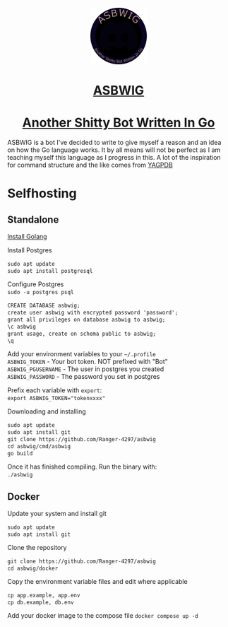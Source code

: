 <p align="center">
  <a href="https://github.com/ranger-4297/asbwig">
    <picture>
      <img src="./img/avatar.png" height="128">
    </picture>
    <h1 align="center">ASBWIG</h1>
    <h1 align="center">
      <span style="font-weight: bold;">A</span>nother <span style="font-weight: bold;">S</span>hitty</span> <span style="font-weight: bold;">B</span>ot</span> <span style="font-weight: bold;">W</span>ritten</span> <span style="font-weight: bold;">I</span>n</span> <span style="font-weight: bold;">G</span>o</span>
    </h1>
  </a>
</p>
ASBWIG is a bot I've decided to write to give myself a reason and an idea on how the Go language works.
It by all means will not be perfect as I am teaching myself this language as I progress in this.
A lot of the inspiration for command structure and the like comes from <a href="https://github.com/botlabs-gg/yagpdb">YAGPDB</a>

# Selfhosting
## Standalone
[Install Golang](https://go.dev/doc/install)

Install Postgres</br>
```
sudo apt update
sudo apt install postgresql
```

Configure Postgres</br>
`sudo -u postgres psql`
```
CREATE DATABASE asbwig;
create user asbwig with encrypted password 'password';
grant all privileges on database asbwig to asbwig;
\c asbwig
grant usage, create on schema public to asbwig;
\q
```

Add your environment variables to your `~/.profile`</br>
`ASBWIG_TOKEN` - Your bot token. NOT prefixed with "Bot"</br>
`ASBWIG_PGUSERNAME` - The user in postgres you created</br>
`ASBWIG_PASSWORD` - The password you set in postgres

Prefix each variable with `export`:</br>
`export ASBWIG_TOKEN="tokenxxxx"`

Downloading and installing
```
sudo apt update
sudo apt install git
git clone https://github.com/Ranger-4297/asbwig
cd asbwig/cmd/asbwig
go build
```

Once it has finished compiling. Run the binary with:</br>
`./asbwig`

## Docker

Update your system and install git
```
sudo apt update
sudo apt install git
```
Clone the repository
```
git clone https://github.com/Ranger-4297/asbwig
cd asbwig/docker
```
Copy the environment variable files and edit where applicable
```
cp app.example, app.env
cp db.example, db.env
```
Add your docker image to the compose file
`docker compose up -d`